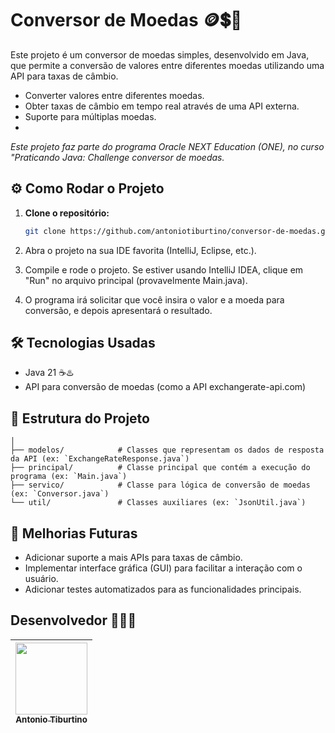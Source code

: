 # Conversor de Moedas 🪙💲💱

Este projeto é um conversor de moedas simples, desenvolvido em Java, que permite a conversão de valores entre diferentes moedas utilizando uma API para taxas de câmbio.



- Converter valores entre diferentes moedas.
- Obter taxas de câmbio em tempo real através de uma API externa.
- Suporte para múltiplas moedas.
- 
*Este projeto faz parte do programa Oracle NEXT Education (ONE), no curso "Praticando Java: Challenge conversor de moedas.*

## ⚙️ Como Rodar o Projeto

1. **Clone o repositório:**

   ```bash
   git clone https://github.com/antoniotiburtino/conversor-de-moedas.git
   ```

2. Abra o projeto na sua IDE favorita (IntelliJ, Eclipse, etc.).

3. Compile e rode o projeto. Se estiver usando IntelliJ IDEA, clique em "Run" no arquivo principal (provavelmente Main.java).

4. O programa irá solicitar que você insira o valor e a moeda para conversão, e depois apresentará o resultado.

## 🛠️ Tecnologias Usadas

- Java 21 ☕♨️
- API para conversão de moedas (como a API exchangerate-api.com) 

## 📁 Estrutura do Projeto
```src/
│
├── modelos/            # Classes que representam os dados de resposta da API (ex: `ExchangeRateResponse.java`)
├── principal/          # Classe principal que contém a execução do programa (ex: `Main.java`)
├── servico/            # Classe para lógica de conversão de moedas (ex: `Conversor.java`)
└── util/               # Classes auxiliares (ex: `JsonUtil.java`)
```
## 🚀 Melhorias Futuras
- Adicionar suporte a mais APIs para taxas de câmbio.
- Implementar interface gráfica (GUI) para facilitar a interação com o usuário.
- Adicionar testes automatizados para as funcionalidades principais.

 ## Desenvolvedor 🧑🏻‍💻
| [<img loading="antonio" src="https://avatars.githubusercontent.com/u/156551571?v=4" width=115><br><sub>Antonio Tiburtino</sub>](https://github.com/antoniotiburtino) |
| :---:
  
